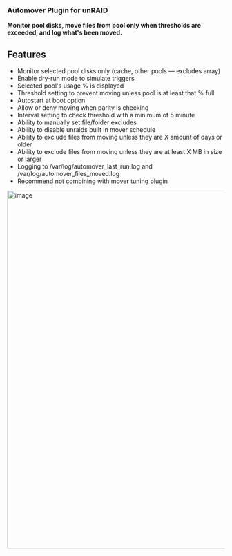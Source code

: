### Automover Plugin for unRAID ###

**Monitor pool disks, move files from pool only when thresholds are exceeded, and log what's been moved.**

## Features ##

- Monitor selected pool disks only (cache, other pools — excludes array)
- Enable dry-run mode to simulate triggers
- Selected pool's usage % is displayed
- Threshold setting to prevent moving unless pool is at least that % full
- Autostart at boot option
- Allow or deny moving when parity is checking
- Interval setting to check threshold with a minimum of 5 minute
- Ability to manually set file/folder excludes
- Ability to disable unraids built in mover schedule
- Ability to exclude files from moving unless they are X amount of days or older
- Ability to exclude files from moving unless they are at least X MB in size or larger
- Logging to /var/log/automover_last_run.log and /var/log/automover_files_moved.log
- Recommend not combining with mover tuning plugin

<img width="1917" height="829" alt="image" src="https://github.com/user-attachments/assets/72dbfc38-cc09-4ca2-90f5-3700e2195d19" />




